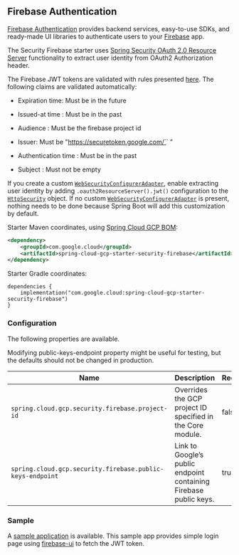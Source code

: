 ## Firebase Authentication

[Firebase Authentication](https://firebase.google.com/products/auth)
provides backend services, easy-to-use SDKs, and ready-made UI libraries
to authenticate users to your [Firebase](https://firebase.google.com/)
app.

The Security Firebase starter uses [Spring Security OAuth 2.0 Resource
Server](https://docs.spring.io/spring-security/reference/servlet/oauth2/resource-server/index.html)
functionality to extract user identity from OAuth2 Authorization header.

The Firebase JWT tokens are validated with rules presented
[here](https://firebase.google.com/docs/auth/admin/verify-id-tokens#verify_id_tokens_using_a_third-party_jwt_library).
The following claims are validated automatically:

  - Expiration time: Must be in the future

  - Issued-at time : Must be in the past

  - Audience : Must be the firebase project id

  - Issuer: Must be "https://securetoken.google.com/`<projectId>` "

  - Authentication time : Must be in the past

  - Subject : Must not be empty

<div class="note">

If you create a custom
[`WebSecurityConfigurerAdapter`](https://docs.spring.io/spring-security/site/docs/current/api/org/springframework/security/config/annotation/web/configuration/WebSecurityConfigurerAdapter.html),
enable extracting user identity by adding
`.oauth2ResourceServer().jwt()` configuration to the
[`HttpSecurity`](https://docs.spring.io/spring-security/site/docs/current/api/org/springframework/security/config/annotation/web/builders/HttpSecurity.html)
object. If no custom
[`WebSecurityConfigurerAdapter`](https://docs.spring.io/spring-security/site/docs/current/api/org/springframework/security/config/annotation/web/configuration/WebSecurityConfigurerAdapter.html)
is present, nothing needs to be done because Spring Boot will add this
customization by default.

</div>

Starter Maven coordinates, using [Spring Cloud GCP
BOM](getting-started.xml#bill-of-materials):

``` xml
<dependency>
    <groupId>com.google.cloud</groupId>
    <artifactId>spring-cloud-gcp-starter-security-firebase</artifactId>
</dependency>
```

Starter Gradle coordinates:

    dependencies {
        implementation("com.google.cloud:spring-cloud-gcp-starter-security-firebase")
    }

### Configuration

The following properties are available.

<div class="caution">

Modifying public-keys-endpoint property might be useful for testing, but
the defaults should not be changed in production.

</div>

| Name                                                      | Description                                                       | Required | Default                                                                                    |
| --------------------------------------------------------- | ----------------------------------------------------------------- | -------- | ------------------------------------------------------------------------------------------ |
| `spring.cloud.gcp.security.firebase.project-id`           | Overrides the GCP project ID specified in the Core module.        | false    |                                                                                            |
| `spring.cloud.gcp.security.firebase.public-keys-endpoint` | Link to Google’s public endpoint containing Firebase public keys. | true     | `https://www.googleapis.com/robot/v1/metadata/x509/securetoken@system.gserviceaccount.com` |

### Sample

A [sample
application](https://github.com/GoogleCloudPlatform/spring-cloud-gcp/tree/main/spring-cloud-gcp-samples/spring-cloud-gcp-security-firebase-sample)
is available. This sample app provides simple login page using
[firebase-ui](https://github.com/firebase/firebaseui-web) to fetch the
JWT token.
